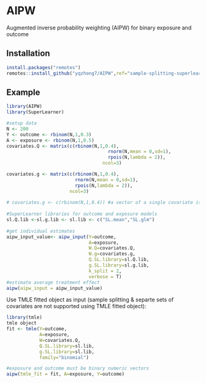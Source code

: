 
# AIPW

<!-- badges: start -->
<!-- badges: end -->

Augmented inverse probability weighting (AIPW) for binary exposure and outcome

## Installation

``` r
install.packages("remotes")
remotes::install_github("yqzhong7/AIPW",ref="sample-splitting-superlearner")
```

## Example


``` r
library(AIPW)
library(SuperLearner)

#setup data
N <- 200
Y <- outcome <- rbinom(N,1,0.3)
A <- exposure <- rbinom(N,1,0.5)
covariates.Q <- matrix(c(rbinom(N,1,0.4),
                                     rnorm(N,mean = 0,sd=1),
                                     rpois(N,lambda = 2)),
                                   ncol=3)

covariates.g <- matrix(c(rbinom(N,1,0.4),
                         rnorm(N,mean = 0,sd=1),
                         rpois(N,lambda = 2)),
                       ncol=3)
                                     
# covariates.g <- c(rbinom(N,1,0.4)) #a vector of a single covariate is also supported
              
#SuperLearner libraries for outcome and exposure models              
sl.Q.lib <-sl.g.lib <- sl.lib <- c("SL.mean","SL.glm")
              
#get individual estimates               
aipw_input_value<- aipw_input(Y=outcome,
                              A=exposure,
                              W.Q=covariates.Q,
                              W.g=covariates.g,
                              Q.SL.library=sl.Q.lib,
                              g.SL.library=sl.g.lib,
                              k_split = 2,
                              verbose = T)
#estimate average treatment effect                                 
aipw(aipw_input = aipw_input_value)                  
```

Use TMLE fitted object as input (sample splitting & separte sets of covariates are not supported using TMLE fitted object):

```R
library(tmle)
tmle object
fit <- tmle(Y=outcome,
            A=exposure,
            W=covariates.Q,
            Q.SL.library=sl.lib,
            g.SL.library=sl.lib,
            family="binomial")

#exposure and outcome must be binary numeric vectors
aipw(tmle_fit = fit, A=exposure, Y=outcome)
```

